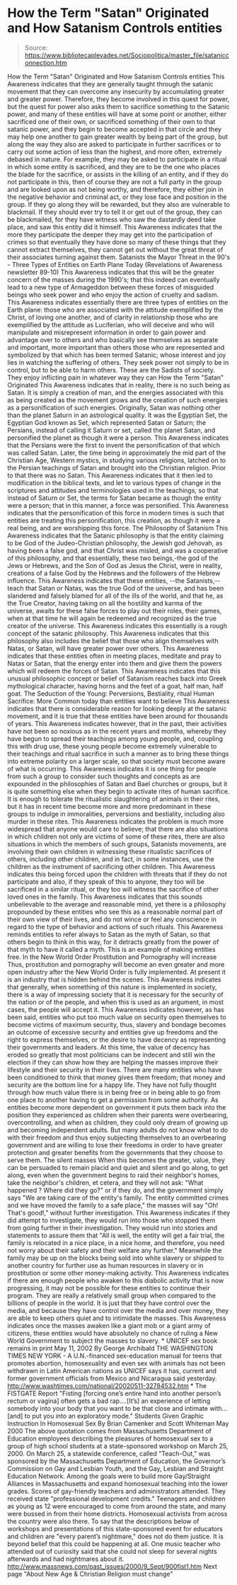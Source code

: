 # How the Term "Satan" Originated and How Satanism Controls entities

> Source: https://www.bibliotecapleyades.net/Sociopolitica/master_file/satanicconnection.htm

How the Term "Satan" Originated
and
How Satanism Controls entities
This Awareness indicates that they are generally taught through the satanic movement that they can overcome any insecurity by accumulating greater and greater power. Therefore, they become involved in this quest for power, but the quest for power also asks them to sacrifice something to the Satanic power, and many of these entities will have at some point or another, either sacrificed one of their own, or sacrificed something of their own to that satanic power, and they begin to become accepted in that circle and they may help one another to gain greater wealth by being part of the group, but along the way they also are asked to participate in further sacrifices or to carry out some action of less than the highest, and more often, extremely debased in nature.
For example, they may be asked to participate in a ritual in which some entity is sacrificed, and they are to be the one who places the blade for the sacrifice, or assists in the killing of an entity, and if they do not participate in this, then of course they are not a full party in the group and are looked upon as not being worthy, and therefore, they either join in the negative behavior and criminal act, or they lose face and position in the group.
If they go along they will be rewarded, but they also are vulnerable to blackmail. If they should ever try to tell it or get out of the group, they can be blackmailed, for they have witness who saw the dastardly deed take place, and saw this entity did it himself. This Awareness indicates that the more they participate the deeper they may get into the participation of crimes so that eventually they have done so many of these things that they cannot extract themselves, they cannot get out without the great threat of their associates turning against them.
Satanists
the Mayor Threat in the 90's - Three Types of Entities on Earth Plane Today
(Revelations of Awareness newsletter 89-10)
This Awareness indicates that this will be the greater concern of the masses during the 1990's; that this indeed can eventually lead to a new type of Armageddon between these forces of misguided beings who seek power and who enjoy the action of cruelty and sadism. This Awareness indicates essentially there are three types of entities on the Earth plane:
those who are associated with the attitude exemplified by the Christ, of loving one another, and of clarity in relationship
those who are exemplified by the attitude as Luciferian, who will deceive and who will manipulate and misrepresent information in order to gain power and advantage over to others and who basically see themselves as separate and important, more important than others
those who are represented and symbolized by that which has been termed Satanic; whose interest and joy lies in watching the suffering of others. They seek power not simply to be in control, but to be able to harm others. These are the Sadists of society. They enjoy inflicting pain in whatever way they can
How the Term "Satan" Originated
This Awareness indicates that in reality, there is no such being as Satan. It is simply a creation of man, and the energies associated with this as being created as the movement grows and the creation of such energies as a personification of such energies. Originally, Satan was nothing other than the planet Saturn in an astrological quality. It was the Egyptian Set, the Egyptian God known as Set, which represented Satan or Saturn; the Persians, instead of calling it Saturn or set, called the planet Satan, and personified the planet as though it were a person. This Awareness indicates that the Persians were the first to invent the personification of that which was called Satan. Later, the time being in approximately the mid part of the Christian Age, Western mystics, in studying various religions, latched on to the Persian teachings of Satan and brought into the Christian religion. Prior to that there was no Satan.
This Awareness indicates that it then led to modification in the biblical texts, and let to various types of change in the scriptures and attitudes and terminologies used in the teachings, so that instead of Saturn or Set, the terms for Satan became as though the entity were a person; that in this manner, a force was personified. This Awareness indicates that the personification of this force in modern times is such that entities are treating this personification, this creation, as though it were a real being, and are worshipping this force.
The Philosophy of Satanism
This Awareness indicates that the Satanic philosophy is that the entity claiming to be God of the Judeo-Christian philosophy, the Jewish god Jehovah, as having been a false god, and that Christ was misled, and was a cooperative of this philosophy, and that essentially, these two beings,-the god of the Jews or Hebrews, and the Son of God as Jesus the Christ, were in reality, creations of a false God by the Hebrews and the followers of the Hebrew influence.
This Awareness indicates that these entities, --the Satanists,-- teach that Satan or Natas, was the true God of the universe, and has been slandered and falsely blamed for all of the ills of the world, and that he, as the True Creator, having taking on all the hostility and karma of the universe, awaits for these false forces to play out their roles, their games, when at that time he will again be redeemed and recognized as the true creator of the universe. This Awareness indicates this essentially is a rough concept of the satanic philosophy.
This Awareness indicates that this philosophy also includes the belief that those who align themselves with Natas, or Satan, will have greater power over others. This Awareness indicates that these entities often in meeting places, meditate and pray to Natas or Satan, that the energy enter into them and give them the powers which will redeem the forces of Satan. This Awareness indicates that this unusual philosophic concept or belief of Satanism reaches back into Greek mythological character, having horns and the feet of a goat, half man, half goat.
The Seduction of the Young:
Perversions, Bestiality, ritual Human Sacrifice: More Common today than entities want to believe
This Awareness indicates that there is considerable reason for looking deeply at the satanic movement, and it is true that these entities have been around for thousands of years. This Awareness indicates however, that in the past, their activities have not been so noxious as in the recent years and months, whereby they have begun to spread their teachings among young people, and, coupling this with drug use, these young people become extremely vulnerable to their teachings and ritual sacrifice in such a manner as to bring these things into extreme polarity on a larger scale, so that society must become aware of what is occurring.
This Awareness indicates it is one thing for people from such a group to consider such thoughts and concepts as are expounded in the philosophies of Satan and Bael churches or groups, but it is quite something else when they begin to activate rites of human sacrifice. It is enough to tolerate the ritualistic slaughtering of animals in their rites, but it has in recent time become more and more predominant in these groups to indulge in immoralities, perversions and bestiality, including also murder in these rites.
This Awareness indicates the problem is much more widespread that anyone would care to believe; that there are also situations in which children not only are victims of some of these rites, there are also situations in which the members of such groups, Satanists movements, are involving their own children in witnessing these ritualistic sacrifices of others, including other children, and in fact, in some instances, use the children as the instrument of sacrificing other children.
This Awareness indicates this being forced upon the children with threats that if they do not participate and also, if they speak of this to anyone, they too will be sacrificed in a similar ritual, or they too will witness the sacrifice of other loved ones in the family. This Awareness indicates that this sounds unbelievable to the average and reasonable mind, yet there is a philosophy propounded by these entities who see this as a reasonable normal part of their own view of their lives, and do not wince or feel any conscience in regard to the type of behavior and actions of such rituals.
This Awareness reminds entities to refer always to Satan as the myth of Satan, so that others begin to think in this way, for it detracts greatly from the power of that myth to have it called a myth. This is an example of making entities free.
In the New World Order Prostitution and Pornography will increase
Thus, prostitution and pornography will become an even greater and more open industry after the New World Order is fully implemented. At present it is an industry that is hidden behind the scenes. This Awareness indicates that generally, when something of this nature is implemented in society, there is a way of impressing society that it is necessary for the security of the nation or of the people, and when this is used as an argument, in most cases, the people will accept it.
This Awareness indicates however, as has been said, entities who put too much value on security open themselves to become victims of maximum security, thus, slavery and bondage becomes an outcome of excessive security and entities give up freedoms and the right to express themselves, or the desire to have decency as representing their governments and leaders.
At this time, the value of decency has eroded so greatly that most politicians can be indecent and still win the election if they can show how they are helping the masses improve their lifestyle and their security in their lives. There are many entities who have been conditioned to think that money gives them freedom; that money and security are the bottom line for a happy life. They have not fully thought through how much value there is in being free or in being able to go from one place to another having to get a permission from some authority.
As entities become more dependent on government it puts them back into the position they experienced as children when their parents were overbearing, overcontrolling, and when as children, they could only dream of growing up and becoming independent adults. But many adults do not know what to do with their freedom and thus enjoy subjecting themselves to an overbearing government and are willing to lose their freedoms in order to have greater protection and greater benefits from the governments that they choose to serve them.
The silent masses
When this becomes the greater, value, they can be persuaded to remain placid and quiet and silent and go along, to get along, even when the government begins to raid their neighbor's homes, take the neighbor's children, et cetera, and they will not ask: "What happened ? Where did they go?" or if they do, and the government simply says "We are taking care of the entity's family. The entity committed crimes and we have moved the family to a safe place," the masses will say "Oh! That's good!," without further investigation.
This Awareness indicates if they did attempt to investigate, they would run into those who stopped them from going further in their investigation. They would run into stories and statements to assure them that "All is well, the entity will get a fair trial, the family is relocated in a nice place, in a nice home, and therefore, you need not worry about their safety and their welfare any further." Meanwhile the family may be up on the blocks being sold into white slavery or shipped to another country for further use as human resources in slavery or in prostitution or some other money-making activity.
This Awareness indicates if there are enough people who awaken to this diabolic activity that is now progressing, it may not be possible for these entities to continue their program. They are really a relatively small group when compared to the billions of people in the world. It is just that they have control over the media, and because they have control over the media and over money, they are able to keep others quiet and to intimidate the masses. This Awareness indicates once the masses awaken like a giant mob or a giant army of citizens, these entities would have absolutely no chance of ruling a New World Government to subject the masses to slavery.
*
UNICEF sex book remains in print May 11, 2002 By
George Archibald THE WASHINGTON
TIMES NEW YORK - A U.N.-financed sex-education manual for teens that promotes
abortion, homosexuality and even sex with animals has not been withdrawn in
Latin American nations as UNICEF says it has, current and former government
officials from Mexico and Nicaragua said yesterday.
http://www.washtimes.com/national/20020511-32784532.htm
*
The FISTGATE Report "Fisting [forcing one’s entire hand into another person’s
rectum or vagina] often gets a bad rap....[It’s] an experience of letting
somebody into your body that you want to be that close and intimate with...[and]
to put you into an exploratory mode." Students Given Graphic Instruction In
Homosexual Sex By Brian Camenker and Scott Whiteman May 2000 The above quotation
comes from Massachusetts Department of Education employees describing the
pleasures of homosexual sex to a group of high school students at a state-sponsored
workshop on March 25, 2000. On March 25, a statewide conference, called "Teach-Out,"
was sponsored by the Massachusetts Department of Education, the Governor’s
Commission on Gay and Lesbian Youth, and the Gay, Lesbian and Straight Education
Network. Among the goals were to build more Gay/Straight Alliances in Massachusetts
and expand homosexual teaching into the lower grades. Scores of gay-friendly
teachers and administrators attended. They received state "professional development
credits." Teenagers and children as young as 12 were encouraged to come from
around the state, and many were bussed in from their home districts. Homosexual
activists from across the country were also there. To say that the descriptions
below of workshops and presentations of this state-sponsored event for educators
and children are "every parent’s nightmare," does not do them justice. It
is beyond belief that this could be happening at all. One music teacher who
attended out of curiosity said that she could not sleep for several nights
afterwards and had nightmares about it.
http://www.massnews.com/past_issues/2000/9_Sept/900fist1.htm
Next page "About New Age & Christian Religion must change"
